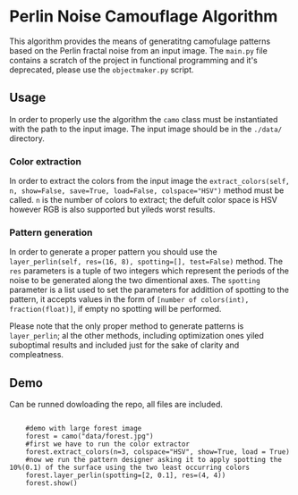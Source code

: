 # Perlin Noise Camouflage Algorithm 
This algorithm provides the means of generatitng camofulage patterns based on the Perlin fractal noise from an input image.
The `main.py` file contains a scratch of the project in functional programming and it's deprecated, please use the `objectmaker.py` script.
## Usage 
In order to properly use the algorithm the `camo` class must be instantiated with the path to the input image.
The input image should be in the `./data/` directory.
### Color extraction 
In order to extract the colors from the input image the `extract_colors(self, n, show=False, save=True, load=False, colspace="HSV")` method must be called.
`n` is the number of colors to extract; the defult color space is HSV however RGB is also supported but yileds worst results.
### Pattern generation
In order to generate a proper pattern you should use the  `layer_perlin(self, res=(16, 8), spotting=[], test=False)` method.
The `res` parameters is a tuple of two integers which represent the periods of the noise to be generated along the two dimentional axes.
The `spotting` parameter is a list used to set the parameters for addittion of spotting to the pattern, it accepts values in the form of  `[number of colors(int), fraction(float)]`, if empty no spotting will be performed.

Please note that the only proper method to generate patterns is `layer_perlin`; al the other methods, including optimization ones yiled suboptimal results and included just for the sake of clarity and compleatness.


## Demo
Can be runned dowloading the repo, all files are included.

```

    #demo with large forest image
    forest = camo("data/forest.jpg")
    #first we have to run the color extractor
    forest.extract_colors(n=3, colspace="HSV", show=True, load = True)
    #now we run the pattern designer asking it to apply spotting the 10%(0.1) of the surface using the two least occurring colors
    forest.layer_perlin(spotting=[2, 0.1], res=(4, 4))
    forest.show()
```
